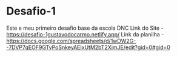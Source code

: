 # Desafio-1
Este e meu primeiro desafio base da escola DNC
Link do Site - https://desafio-1gustavodocarmo.netlify.app/
Link da planilha - https://docs.google.com/spreadsheets/d/1wDW2G--7DVP7qEOF9GTyPoSnkeyAEIxUtM2bT2XimJE/edit?gid=0#gid=0
